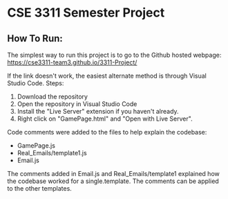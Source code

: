 # CSE 3311 Semester Project

## How To Run:
The simplest way to run this project is to go to the Github hosted webpage: https://cse3311-team3.github.io/3311-Project/

If the link doesn't work, the easiest alternate method is through Visual Studio Code. Steps:
1. Download the repository
2. Open the repository in Visual Studio Code
3. Install the "Live Server" extension if you haven't already.
4. Right click on "GamePage.html" and "Open with Live Server".

Code comments were added to the files to help explain the codebase:
* GamePage.js
* Real_Emails/template1.js
* Email.js

The comments added in Email.js and Real_Emails/template1 explained how the codebase worked for a single.template. The comments can be applied to the other templates.